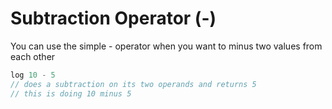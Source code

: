 # Subtraction Operator (-)

You can use the simple - operator when you want to minus two values from each other

```javascript
log 10 - 5
// does a subtraction on its two operands and returns 5
// this is doing 10 minus 5
```
